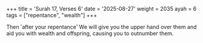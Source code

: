 +++
title = 'Surah 17, Verses 6'
date = '2025-08-27'
weight = 2035
ayah = 6
tags = ["repentance", "wealth"]
+++

Then ˹after your repentance˺ We will give you the upper hand over them and aid you with wealth and offspring, causing you to outnumber them.